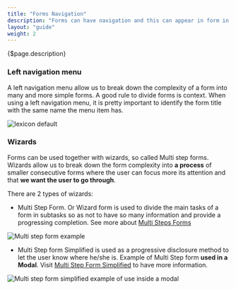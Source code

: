 ```yaml
---
title: "Forms Navigation"
description: "Forms can have navigation and this can appear in form in two different ways: left navigation menu or wizard."
layout: "guide"
weight: 2
---
```


<div class="page-description">{$page.description}</div>

### Left navigation menu

A left navigation menu allow us to break down the complexity of a form into many and more simple forms. A good rule to divide forms is context.
When using a left navigation menu, it is pretty important to identify the form title with the same name the menu item has.

![lexicon default](../../../images/lexiconDefault.png)

### Wizards

Forms can be used together with wizards, so called Multi step forms. Wizards allow us to break down the form complexity into **a process** of smaller consecutive forms where the user can focus more its attention and that **we want the user to go through**.

There are 2 types of wizards:
* Multi Step Form. Or Wizard form is used to divide the main tasks of a form in subtasks so as not to have so many information and provide a progressing completion. See more about [Multi Steps Forms](./multiStepForm.html)

![Multi step form example](../../../images/ProcessBarExample.jpg)

* Multi Step form Simplified is used as a progressive disclosure method to let the user know where he/she is. Example of Multi Step form **used in a Modal**. Visit [Multi Step Form Simplified](./multiStepFormSimplified.html) to have more information.

![Multi step form simplified example of use inside a modal](../../../images/MultiStepFormSimplifiedExample.png)
